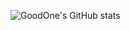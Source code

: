 ![GoodOne's GitHub stats](https://github-readme-stats-git-masterrstaa-rickstaa.vercel.app/api?username=GoodOne120&show_icons=true&theme=dracula)
